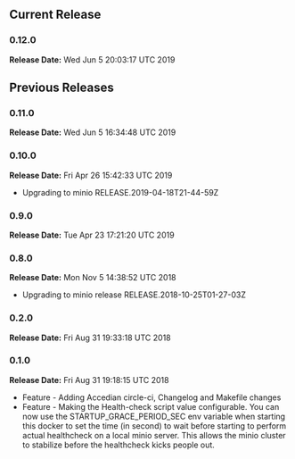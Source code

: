 ## Current Release 
### 0.12.0 
**Release Date:** Wed Jun  5 20:03:17 UTC 2019     
## Previous Releases 
### 0.11.0 
**Release Date:** Wed Jun  5 16:34:48 UTC 2019     
### 0.10.0 
**Release Date:** Fri Apr 26 15:42:33 UTC 2019     
* Upgrading to minio RELEASE.2019-04-18T21-44-59Z
### 0.9.0 
**Release Date:** Tue Apr 23 17:21:20 UTC 2019     
### 0.8.0 
**Release Date:** Mon Nov  5 14:38:52 UTC 2018     
* Upgrading to minio release RELEASE.2018-10-25T01-27-03Z
### 0.2.0 
**Release Date:** Fri Aug 31 19:33:18 UTC 2018     
### 0.1.0 
**Release Date:** Fri Aug 31 19:18:15 UTC 2018     
* Feature - Adding Accedian circle-ci, Changelog and Makefile changes
* Feature - Making the Health-check script value configurable. You can now use the STARTUP_GRACE_PERIOD_SEC env variable when starting this docker to set the time (in second) to wait before starting to perform actual healthcheck on a local minio server. This allows the minio cluster to stabilize before the healthcheck kicks people out.

